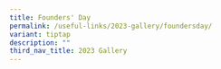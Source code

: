 ```yaml
---
title: Founders' Day
permalink: /useful-links/2023-gallery/foundersday/
variant: tiptap
description: ""
third_nav_title: 2023 Gallery
---
```

